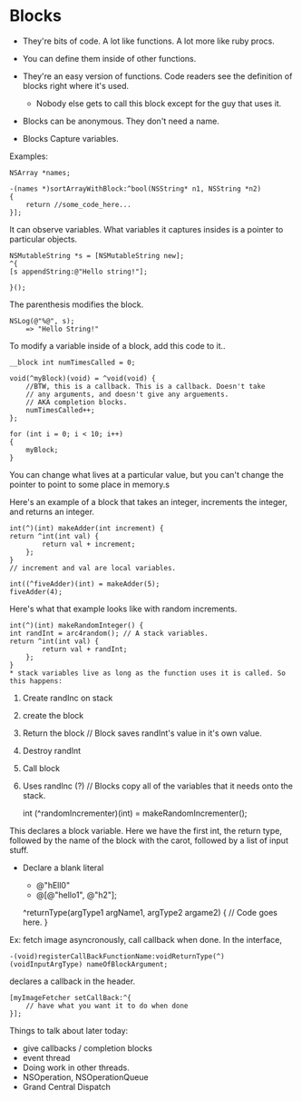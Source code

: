 # Blocks

- They're bits of code. A lot like functions. A lot more like ruby procs.

- You can define them inside of other functions. 

- They're an easy version of functions. Code readers see the definition of blocks right where it's used.
	- Nobody else gets to call this block except for the guy that uses it.
- Blocks can be anonymous. They don't need a name.

- Blocks Capture variables.

Examples:

	NSArray *names;

	-(names *)sortArrayWithBlock:^bool(NSString* n1, NSString *n2)
	{
		return //some_code_here...
	}];


It can observe variables. What variables it captures insides is a pointer to particular objects.

	NSMutableString *s = [NSMutableString new];
	^{
	[s appendString:@"Hello string!"];

	}(); 

The parenthesis modifies the block.

	NSLog(@"%@", s);
		=> "Hello String!"

To modify a variable inside of a block, add this code to it.. 

	__block int numTimesCalled = 0;

	void(^myBlock)(void) = ^void(void) {
		//BTW, this is a callback. This is a callback. Doesn't take
		// any arguments, and doesn't give any arguements.
		// AKA completion blocks.
		numTimesCalled++;
	};

	for (int i = 0; i < 10; i++)
	{
		myBlock;
	}

You can change what lives at a particular value, but you can't change the pointer to point to some place in memory.s




Here's an example of a block that takes an integer, increments the integer, and returns an integer.

	int(^)(int) makeAdder(int increment) {
	return ^int(int val) {
			return val + increment;
		};
	}
	// increment and val are local variables.
	
	int((^fiveAdder)(int) = makeAdder(5);
	fiveAdder(4);


Here's what that example looks like with random increments.

	int(^)(int) makeRandomInteger() {
	int randInt = arc4random(); // A stack variables.
	return ^int(int val) {
			return val + randInt;
		};
	}
	* stack variables live as long as the function uses it is called. So this happens:
1. Create randInc on stack
2. create the block
3. Return the block // Block saves randInt's value in it's own value.
4. Destroy randInt
5. Call block
6. Uses randInc (?) // Blocks copy all of the variables that it needs onto the stack.


	int (^randomIncrementer)(int) = makeRandomIncrementer();
	
This declares a block variable. Here we have the first int, the return type, followed by the name of the block with the carot, followed by a list of input stuff.


- Declare a blank literal
	- @"hEll0"
	- @[@"hello1", @"h2"];

	^returnType(argType1 argName1, argType2 argame2) {
		// Code goes here.
	}
	

Ex: fetch image asyncronously, call callback when done.
In the interface,

	-(void)registerCallBackFunctionName:voidReturnType(^)(voidInputArgType) nameOfBlockArgument;

declares a callback in the header.

	[myImageFetcher setCallBack:^{
		// have what you want it to do when done
	}];
 

Things to talk about later today:

- give callbacks / completion blocks
- event thread
- Doing work in other threads.
- NSOperation, NSOperationQueue
- Grand Central Dispatch


	













